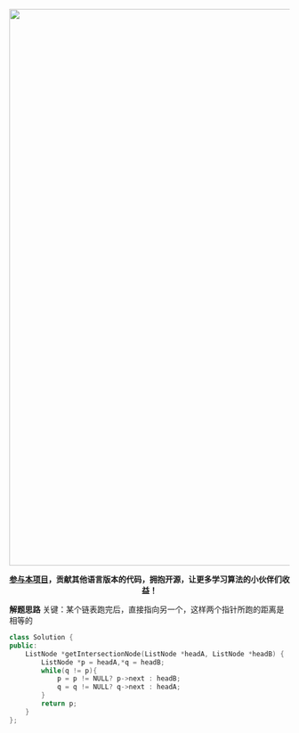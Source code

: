 <p align="center">
<a href="https://programmercarl.com/other/kstar.html" target="_blank">
  <img src="https://code-thinking-1253855093.file.myqcloud.com/pics/20210924105952.png" width="1000"/>
</a>
<p align="center"><strong><a href="https://mp.weixin.qq.com/s/tqCxrMEU-ajQumL1i8im9A">参与本项目</a>，贡献其他语言版本的代码，拥抱开源，让更多学习算法的小伙伴们收益！</strong></p>


**解题思路**
关键：某个链表跑完后，直接指向另一个，这样两个指针所跑的距离是相等的

```cpp
class Solution {
public:
    ListNode *getIntersectionNode(ListNode *headA, ListNode *headB) {
        ListNode *p = headA,*q = headB;
        while(q != p){
            p = p != NULL? p->next : headB;
            q = q != NULL? q->next : headA;
        }
        return p;
    }
};
```

